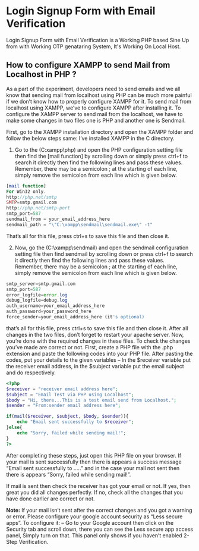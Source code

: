 # Login Signup Form with Email Verification
Login Signup Form with Email Verification is a Working PHP based Sine Up from with Working OTP genataring System, It's Working On Local Host.

## How to configure XAMPP to send Mail from Localhost in PHP ?

As a part of the experiment, developers need to send emails and we all know that sending mail from localhost using PHP can be much more painful if we don’t know how to properly configure XAMPP for it.
To send mail from localhost using XAMPP, we’ve to configure XAMPP after installing it. To configure the XAMPP server to send mail from the localhost, we have to make some changes in two files one is PHP and another one is Sendmail.

First, go to the XAMPP installation directory and open the XAMPP folder and follow the below steps same: I’ve installed XAMPP in the C directory.

1. Go to the (C:xampp\php) and open the PHP configuration setting file then find the [mail function] by scrolling down or simply press ctrl+f to search it directly then find the following lines and pass these values. Remember, there may be a semicolon ; at the starting of each line, simply remove the semicolon from each line which is given below.

```php
[mail function]
For Win32 only.
http://php.net/smtp
SMTP=smtp.gmail.com
http://php.net/smtp-port
smtp_port=587
sendmail_from = your_email_address_here
sendmail_path = "\"C:\xampp\sendmail\sendmail.exe\" -t"
```
That’s all for this file, press ctrl+s to save this file and then close it.


2. Now, go the (C:\xampp\sendmail) and open the sendmail configuration setting file then find sendmail by scrolling down or press ctrl+f to search it directly then find the following lines and pass these values. Remember, there may be a semicolon ; at the starting of each line, simply remove the semicolon from each line which is given below.

```php
smtp_server=smtp.gmail.com
smtp_port=587
error_logfile=error.log
debug_logfile=debug.log
auth_username=your_email_address_here
auth_password=your_password_here
force_sender=your_email_address_here (it's optional)
```

that’s all for this file, press ctrl+s to save this file and then close it. After all changes in the two files, don’t forget to restart your apache server.
Now, you’re done with the required changes in these files. To check the changes you’ve made are correct or not. First, create a PHP file with the .php extension and paste the following codes into your PHP file. After pasting the codes, put your details to the given variables – In the $receiver variable put the receiver email address, in the $subject variable put the email subject and do respectively.

```php
<?php
$receiver = "receiver email address here";
$subject = "Email Test via PHP using Localhost";
$body = "Hi, there...This is a test email send from Localhost.";
$sender = "From:sender email address here";

if(mail($receiver, $subject, $body, $sender)){
    echo "Email sent successfully to $receiver";
}else{
    echo "Sorry, failed while sending mail!";
}
?>
```

After completing these steps, just open this PHP file on your browser. If your mail is sent successfully then there is appears a success message “Email sent successfully to …..” and in the case your mail not sent then there is appears “Sorry, failed while sending mail!”.

If mail is sent then check the receiver has got your email or not. If yes, then great you did all changes perfectly. If no, check all the changes that you have done earlier are correct or not.

**Note:** If your mail isn’t sent after the correct changes and you got a warning or error. Please configure your google account security as “Less secure apps”. To configure it: – Go to your Google account then click on the Security tab and scroll down, there you can see the Less secure app access panel, Simply turn on that. This panel only shows if you haven’t enabled 2-Step Verification.

